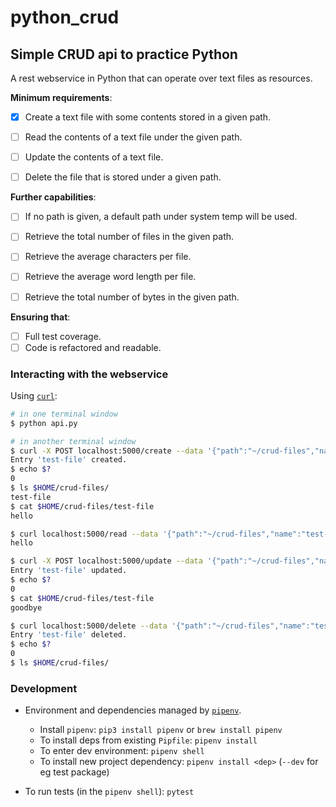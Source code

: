 # python_crud

## Simple CRUD api to practice Python

A rest webservice in Python that can operate over text files as resources.

**Minimum requirements**:

  - [x] Create a text file with some contents stored in a given path.
  - [ ] Read the contents of a text file under the given path.
  - [ ] Update the contents of a text file.
  - [ ] Delete the file that is stored under a given path.
 
 
**Further capabilities**:

  - [ ] If no path is given, a default path under system temp will be used.
  - [ ] Retrieve the total number of files in the given path.
  - [ ] Retrieve the average characters per file.
  - [ ] Retrieve the average word length per file.
  - [ ] Retrieve the total number of bytes in the given path.


**Ensuring that**:

  - [ ] Full test coverage.
  - [ ] Code is refactored and readable.

### Interacting with the webservice

Using [`curl`](https://www.lifewire.com/example-uses-of-the-linux-curl-command-4084144):

```sh
# in one terminal window
$ python api.py

# in another terminal window
$ curl -X POST localhost:5000/create --data '{"path":"~/crud-files","name":"test-file","contents":"hello"}'
Entry 'test-file' created.
$ echo $?
0
$ ls $HOME/crud-files/
test-file
$ cat $HOME/crud-files/test-file
hello

$ curl localhost:5000/read --data '{"path":"~/crud-files","name":"test-file"}'
hello

$ curl -X POST localhost:5000/update --data '{"path":"~/crud-files","name":"test-file","contents":"goodbye"}'
Entry 'test-file' updated.
$ echo $?
0
$ cat $HOME/crud-files/test-file
goodbye

$ curl localhost:5000/delete --data '{"path":"~/crud-files","name":"test-file"}'
Entry 'test-file' deleted.
$ echo $?
0
$ ls $HOME/crud-files/

```

### Development

- Environment and dependencies managed by [`pipenv`](https://docs.pipenv.org/en/latest/).
  - Install `pipenv`: `pip3 install pipenv` or `brew install pipenv`
  - To install deps from existing `Pipfile`: `pipenv install`
  - To enter dev environment: `pipenv shell`
  - To install new project dependency: `pipenv install <dep>` (`--dev` for eg test package)

- To run tests (in the `pipenv shell`): `pytest`

